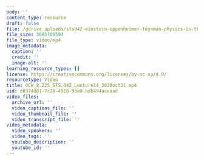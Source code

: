 ```yaml
---
body: ''
content_type: resource
draft: false
file: /gdrive_uploads/sts042-einstein-oppenheimer-feynman-physics-in-the-20th-century/1vTuVE4W6RE7xLOz5tlcGQQwR__I7ss9w/ocw_8225_sts042_lecture14_2020oct21.mp4
file_size: 3085766594
file_type: video/mp4
image_metadata:
  caption: ''
  credit: ''
  image-alt: ''
learning_resource_types: []
license: https://creativecommons.org/licenses/by-nc-sa/4.0/
resourcetype: Video
title: OCW_8.225_STS.042_Lecture14_2020oct21.mp4
uid: d0374d81-7c28-4918-9be9-bdb494aceaad
video_files:
  archive_url: ''
  video_captions_file: ''
  video_thumbnail_file: ''
  video_transcript_file: ''
video_metadata:
  video_speakers: ''
  video_tags: ''
  youtube_description: ''
  youtube_id: ''
---
```


